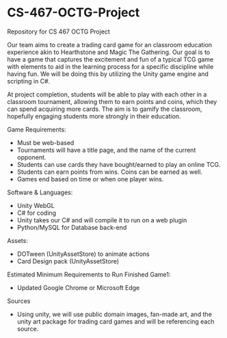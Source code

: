 # CS-467-OCTG-Project
Repository for CS 467 OCTG Project

Our team aims to create a trading card game for an classroom education experience akin to
Hearthstone and Magic The Gathering. Our goal is to have a game that captures the
excitement and fun of a typical TCG game with elements to aid in the learning process for a
specific discipline while having fun. We will be doing this by utilizing the Unity game engine
and scripting in C#.

At project completion, students will be able to play with each other in a classroom tournament, allowing
them to earn points and coins, which they can spend acquiring more cards. The aim is to gamify
the classroom, hopefully engaging students more strongly in their education.

Game Requirements:
- Must be web-based
- Tournaments will have a title page, and the name of the current opponent.
- Students can use cards they have bought/earned to play an online TCG.
- Students can earn points from wins. Coins can be earned as well.
- Games end based on time or when one player wins.

Software & Languages:
- Unity WebGL
- C# for coding
- Unity takes our C# and will compile it to run on a web plugin
- Python/MySQL for Database back-end

Assets:
- DOTween (UnityAssetStore) to animate actions
- Card Design pack (UnityAssetStore)

Estimated Minimum Requirements to Run Finished Game1:
- Updated Google Chrome or Microsoft Edge

Sources
- Using unity, we will use public domain images, fan-made art, and the unity art
package for trading card games and will be referencing each source. 

